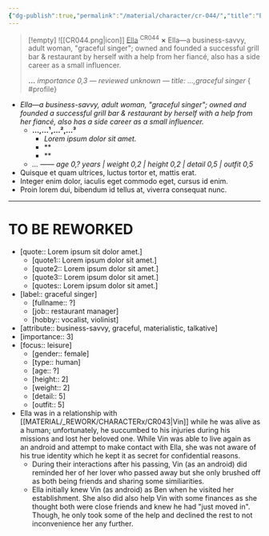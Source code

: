 ```yaml
---
{"dg-publish":true,"permalink":"/material/character/cr-044/","title":"Ella","tags":["-character"]}
---
```


>[!empty]
> ![[CR044.png\|icon]] <u class="title">Ella</u> <sup class="title">CR044</sup> <b class="title">×</b>
> Ella—a business-savvy, adult woman, "graceful singer"; owned and founded a successful grill bar & restaurant by herself with a help from her fiancé, also has a side career as a small influencer.
> 
> <b>…</b>
> <i class="small">importance 0,3 — reviewed unknown — title: …,graceful singer</i>
{ #profile}


- *Ella—a business-savvy, adult woman, "graceful singer"; owned and founded a successful grill bar & restaurant by herself with a help from her fiancé, also has a side career as a small influencer.*
	- **…,…¹,…²,…³**
		- *Lorem ipsum dolor sit amet.*
		- **
		- **
	- *… —— age 0,? years | weight 0,2 | height 0,2 | detail 0,5 | outfit 0,5*
- Quisque et quam ultrices, luctus tortor et, mattis erat.
- Integer enim dolor, iaculis eget commodo eget, cursus id enim.
- Proin lorem dui, bibendum id tellus at, viverra consequat nunc.

---

# TO BE REWORKED

- [quote:: Lorem ipsum sit dolor amet.] 
	- [quote1:: Lorem ipsum dolor sit amet.]
	- [quote2:: Lorem ipsum dolor sit amet.]
	- [quote3:: Lorem ipsum dolor sit amet.]
	- [quotes:: Lorem ipsum dolor sit amet.]
- [label:: graceful singer] 
	- [fullname:: ?] 
	- [job:: restaurant manager] 
	- [hobby:: vocalist, violinist] 
- [attribute:: business-savvy, graceful, materialistic, talkative] 
- [importance:: 3] 
- [focus:: leisure] 
	- [gender:: female] 
	- [type:: human] 
	- [age:: ?] 
	- [height:: 2] 
	- [weight:: 2] 
	- [detail:: 5] 
	- [outfit:: 5] 
- Ella was in a relationship with [[MATERIAL/_REWORK/CHARACTERx/CR043\|Vin]] while he was alive as a human; unfortunately, he succumbed to his injuries during his missions and lost her beloved one. While Vin was able to live again as an android and attempt to make contact with Ella, she was not aware of his true identity which he kept it as secret for confidential reasons.
	- During their interactions after his passing, Vin (as an android) did reminded her of her lover who passed away but she only brushed off as both being friends and sharing some similiarities.
	- Ella initially knew Vin (as android) as Ben when he visited her establishment. She also did also help Vin with some finances as she thought both were close friends and knew he had "just moved in". Though, he only took some of the help and declined the rest to not inconvenience her any further.